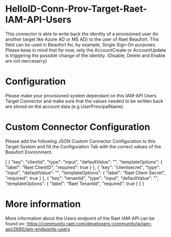 # HelloID-Conn-Prov-Target-Raet-IAM-API-Users
This connector is able to write back the identity of a provisioned user (to another target like Azure AD or MS AD) to the user of Raet Beaufort. This field can be used in Beaufort for, by example, Single Sign-On purposes. Please keep in mind that for now, only the AccountCreate or AccountUpdate is triggering the possible change of the identity. (Disable, Delete and Enable are not neccesarry)

# Configuration
Please make your provisioned system dependant on this IAM-API Users Target Connector and make sure that the values needed to be written back are stored on the account data (e.g UserPrincipalName).

# Custom Connector Configuration
Please add the following JSON Custom Connector Configuration to this Target System and fill the Configuration Tab with the correct values of the Beaufort Environment.

[
  {
    "key": "clientid",
    "type": "input",
    "defaultValue": "",
    "templateOptions": {
      "label": "Raet ClientID",
      "required": true
    }
    },
    {
    "key": "clientsecret",
    "type": "input",
    "defaultValue": "",
    "templateOptions": {
      "label": "Raet Client Secret",
      "required": true
    }
    },
    {
    "key": "tenantid",
    "type": "input",
    "defaultValue": "",
    "templateOptions": {
      "label": "Raet TenantId",
      "required": true
    }
    }
}

# More information
More information about the Users endpoint of the Raet IAM-API can be found on:
https://community.raet.com/developers-community/w/iam-api/2695/iam-endpoints-users
